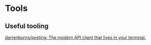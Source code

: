 # Tools

## Useful tooling

[darrenburns/posting: The modern API client that lives in your terminal.](https://github.com/darrenburns/posting)
